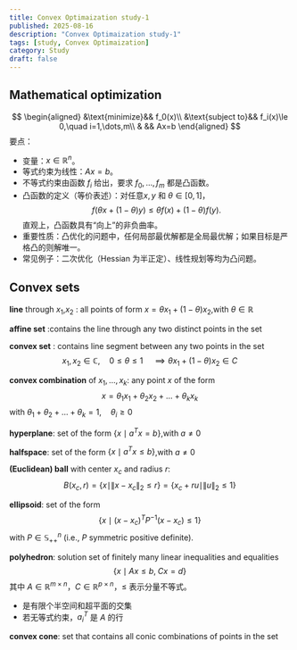 ```yaml
---
title: Convex Optimaization study-1
published: 2025-08-16
description: "Convex Optimaization study-1"
tags: [study, Convex Optimaization]
category: Study
draft: false
---
```


## Mathematical optimization
$$
\begin{aligned}
&\text{minimize}&& f_0(x)\\
&\text{subject to}&& f_i(x)\le 0,\quad i=1,\dots,m\\
& && Ax=b
\end{aligned}
$$
要点：
- 变量：$x\in\mathbb{R}^n$。
- 等式约束为线性：$Ax=b$。
- 不等式约束由函数 $f_i$ 给出，要求 $f_0,\dots,f_m$ 都是凸函数。
- 凸函数的定义（等价表述）：对任意$x,y$ 和 $\theta\in[0,1]$，
  $$
  f(\theta x+(1-\theta)y)\le \theta f(x)+(1-\theta)f(y).
  $$
  直观上，凸函数具有“向上”的非负曲率。
- 重要性质：凸优化的问题中，任何局部最优解都是全局最优解；如果目标是严格凸的则解唯一。
- 常见例子：二次优化（Hessian 为半正定）、线性规划等均为凸问题。

## Convex sets
**line** through $x_1$,$x_2$ : all points of form $x = \theta x_1+(1-\theta)x_2$,with $\theta \in \mathbb{R}$

**affine set** :contains the line through any two distinct points in the set 

**convex set** :
contains line segment between any two points in the set 
$$
x_1,x_2 \in \mathbb C, \quad 0\le\theta\le1 \quad \implies \theta x_1 + (1-\theta)x_2 \in C
$$

**convex combination** of $x_1,\dots,x_k$: any point $x$ of the form 
$$
x=\theta_{1}x_1+\theta_{2}x_2+\dots+\theta_{k}x_k
$$
with $\theta_{1}+\theta_{2}+\dots+\theta_{k}=1,\quad\theta_{i}\ge 0$


**hyperplane**: set of the form $\{x \mid a^{T} x=b\}$,with $a \neq 0$

**halfspace**: set of the form $\{x \mid a^{T} x\le b\}$,with $a \neq 0$

**(Euclidean) ball** with center $x_c$ and radius $r$:
$$
B(x_c, r) = \{ x \mid \|x - x_c\|_2 \leq r \} = \{ x_c + r u \mid \|u\|_2 \leq 1 \}
$$

**ellipsoid**: set of the form
$$
\{ x \mid (x - x_c)^T P^{-1} (x - x_c) \leq 1 \}
$$
with $P \in \mathbb{S}_{++}^n$ (i.e., $P$ symmetric positive definite).


**polyhedron**: solution set of finitely many linear inequalities and equalities
$$
\{ x \mid Ax \leq b,\; Cx = d \}
$$
其中 $A \in \mathbb{R}^{m \times n}$，$C \in \mathbb{R}^{p \times n}$，$\leq$ 表示分量不等式。

- 是有限个半空间和超平面的交集
- 若无等式约束，$a_i^T$ 是 $A$ 的行

**convex cone**: set that contains all conic combinations of points in the set

